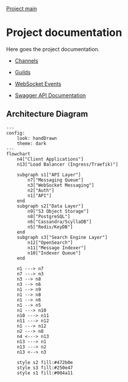 [Project main](../../README.md)
# Project documentation

Here goes the project documentation.

- [Channels](channels/README.md)
- [Guilds](guilds/README.md)


- [WebSocket Events](ws/README.md)


- [Swagger API Documentation](https://petstore.swagger.io/?url=https://raw.githubusercontent.com/FlameInTheDark/gochat/refs/heads/dev/docs/api/swagger.json)

## Architecture Diagram
```mermaid
---
config:
    look: handDrawn
    theme: dark
---
flowchart
    n4["Client Applications"]
    n13["Load Balancer (Ingress/Traefik)"]

	subgraph s1["API Layer"]
		n7["Messaging Queue"]
		n3["WebSocket Messaging"]
		n2["Auth"]
		n1["API"]
	end
	subgraph s2["Data Layer"]
		n9["S3 Object Storage"]
		n8["PostgreSQL"]
		n6["Cassandra/ScyllaDB"]
		n5["Redis/KeyDB"]
	end
    subgraph s3["Search Engine Layer"]
		n12["OpenSearch"]
		n11["Message Indexer"]
		n10["Indexer Queue"]
	end

	n1 ---> n7
	n7 ---> n3
	n3 --> n8
	n3 --> n6
	n1 --> n9
	n1 --> n8
	n1 --> n6
	n1 --> n5
	n1 ---> n10
	n10 ---> n11
	n11 ---> n12
	n1 ---> n12
	n2 ---> n8
	n4 <---> n13
	n13 ---> n1
	n13 ---> n2
	n13 <--> n3

	style s2 fill:#472b0e
	style s3 fill:#250e47
    style s1 fill:#004a11
```